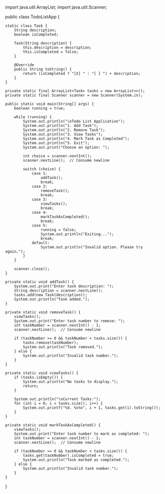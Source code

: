 import java.util.ArrayList;
import java.util.Scanner;

public class TodoListApp {

    static class Task {
        String description;
        boolean isCompleted;

        Task(String description) {
            this.description = description;
            this.isCompleted = false;
        }

        @Override
        public String toString() {
            return (isCompleted ? "[X] " : "[ ] ") + description;
        }
    }

    private static final ArrayList<Task> tasks = new ArrayList<>();
    private static final Scanner scanner = new Scanner(System.in);

    public static void main(String[] args) {
        boolean running = true;

        while (running) {
            System.out.println("\nTodo List Application");
            System.out.println("1. Add Task");
            System.out.println("2. Remove Task");
            System.out.println("3. View Tasks");
            System.out.println("4. Mark Task as Completed");
            System.out.println("5. Exit");
            System.out.print("Choose an option: ");

            int choice = scanner.nextInt();
            scanner.nextLine();  // Consume newline

            switch (choice) {
                case 1:
                    addTask();
                    break;
                case 2:
                    removeTask();
                    break;
                case 3:
                    viewTasks();
                    break;
                case 4:
                    markTaskAsCompleted();
                    break;
                case 5:
                    running = false;
                    System.out.println("Exiting...");
                    break;
                default:
                    System.out.println("Invalid option. Please try again.");
            }
        }

        scanner.close();
    }

    private static void addTask() {
        System.out.print("Enter task description: ");
        String description = scanner.nextLine();
        tasks.add(new Task(description));
        System.out.println("Task added.");
    }

    private static void removeTask() {
        viewTasks();
        System.out.print("Enter task number to remove: ");
        int taskNumber = scanner.nextInt() - 1;
        scanner.nextLine();  // Consume newline

        if (taskNumber >= 0 && taskNumber < tasks.size()) {
            tasks.remove(taskNumber);
            System.out.println("Task removed.");
        } else {
            System.out.println("Invalid task number.");
        }
    }

    private static void viewTasks() {
        if (tasks.isEmpty()) {
            System.out.println("No tasks to display.");
            return;
        }

        System.out.println("\nCurrent Tasks:");
        for (int i = 0; i < tasks.size(); i++) {
            System.out.printf("%d. %s%n", i + 1, tasks.get(i).toString());
        }
    }

    private static void markTaskAsCompleted() {
        viewTasks();
        System.out.print("Enter task number to mark as completed: ");
        int taskNumber = scanner.nextInt() - 1;
        scanner.nextLine();  // Consume newline

        if (taskNumber >= 0 && taskNumber < tasks.size()) {
            tasks.get(taskNumber).isCompleted = true;
            System.out.println("Task marked as completed.");
        } else {
            System.out.println("Invalid task number.");
        }
    }
}
